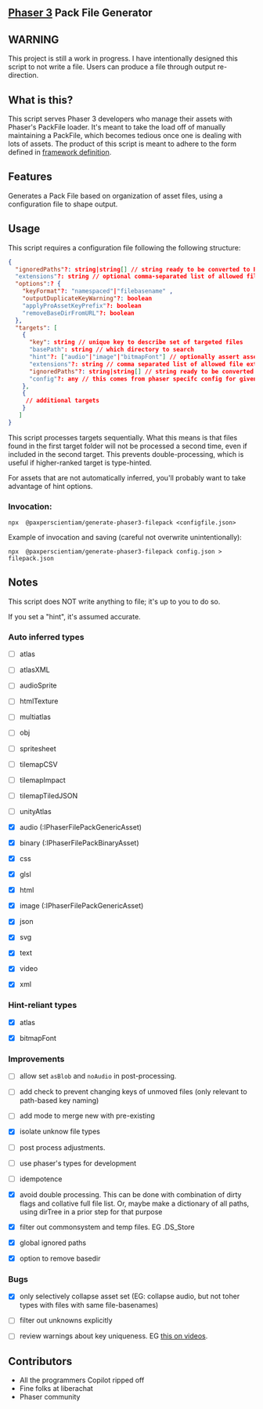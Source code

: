 [Phaser 3](https://github.com/photonstorm/phaser) Pack File Generator
------

## WARNING
This project is still a work in progress. I have intentionally designed this script to not write a file. Users can produce a file through output re-direction.


## What is this?
This script serves Phaser 3 developers who manage their assets with Phaser's PackFile loader. It's meant to take the load off of manually maintaining a PackFile, which becomes tedious once one is dealing with lots of assets. The product of this script is meant to adhere to the form defined in [framework definition](https://newdocs.phaser.io/docs/3.60.0/focus/Phaser.Loader.LoaderPlugin-pack).


## Features
Generates a Pack File based on organization of asset files, using a configuration file to shape output.


## Usage
This script requires a configuration file following the following structure:
```json
{
  "ignoredPaths"?: string|string[] // string ready to be converted to RegEx
  "extensions"?: string // optional comma-separated list of allowed file extensions, default action is not to filter by extension
  "options":? {
    "keyFormat"?: "namespaced"|"filebasename" ,
    "outputDuplicateKeyWarning"?: boolean
    "applyProAssetKeyPrefix"?: boolean
    "removeBaseDirFromURL"?: boolean
  },
  "targets": [
    {
      "key": string // unique key to describe set of targeted files
      "basePath": string // which directory to search
      "hint"?: ["audio"|"image"|"bitmapFont"] // optionally assert asset type
      "extensions"?: string // comma separated list of allowed file extensions, takes precedence over higher-level definition
      "ignoredPaths"?: string|string[] // string ready to be converted to RegEx
      "config"?: any // this comes from phaser specifc config for given datatype
    },
    {
     // additional targets
    }
   ]
}
```

This script processes targets sequentially. What this means is that files found in the first target folder will not be processed a second time, even if included in the second target. This prevents double-processing, which is useful if higher-ranked target is type-hinted.


For assets that are not automatically inferred, you'll probably want to take advantage of hint options.

### Invocation:
```shell
npx  @paxperscientiam/generate-phaser3-filepack <configfile.json>

```
Example of invocation and saving (careful not overwrite unintentionally):
```shell
npx  @paxperscientiam/generate-phaser3-filepack config.json > filepack.json

```


## Notes
This script does NOT write anything to file; it's up to you to do so.

If you set a "hint", it's assumed accurate. 



### Auto inferred types
- [ ] atlas
- [ ] atlasXML
- [ ] audioSprite
- [ ] htmlTexture
- [ ] multiatlas
- [ ] obj
- [ ] spritesheet
- [ ] tilemapCSV
- [ ] tilemapImpact
- [ ] tilemapTiledJSON
- [ ] unityAtlas
- [x] audio (:IPhaserFilePackGenericAsset)
- [x] binary (:IPhaserFilePackBinaryAsset)
- [x] css
- [x] glsl
- [x] html
- [x] image (:IPhaserFilePackGenericAsset)
- [x] json
- [x] svg
- [x] text
- [x] video
- [x] xml


### Hint-reliant types
- [x] atlas
- [x] bitmapFont


### Improvements
- [ ] allow set `asBlob` and `noAudio` in post-processing.
- [ ] add check to prevent changing keys of unmoved files (only relevant to path-based key naming)
- [ ] add mode to merge new with pre-existing 
- [x] isolate unknow file types
- [ ] post process adjustments.
- [ ] use phaser's types for development
- [ ] idempotence
- [x] avoid double processing. This can be done with combination of dirty flags and collative full file list. Or, maybe make a dictionary of all paths, using dirTree in a prior step for that purpose
- [x] filter out commonsystem and temp files. EG .DS_Store 
- [x] global ignored paths
- [x] option to remove basedir


### Bugs
- [x] only selectively collapse asset set (EG: collapse audio, but not toher types with files with same file-basenames)
- [ ] filter out unknowns explicitly
- [ ] review warnings about key uniqueness. EG [this on videos](https://newdocs.phaser.io/docs/3.54.0/Phaser.Loader.LoaderPlugin#video).



## Contributors
- All the programmers Copilot ripped off
- Fine folks at liberachat
- Phaser community
